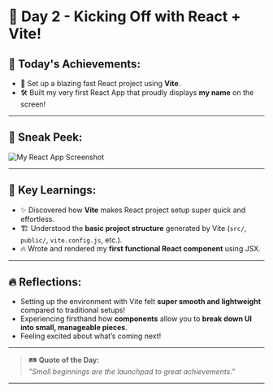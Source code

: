 # 🚀 Day 2 - Kicking Off with React + Vite!

## 🎯 Today's Achievements:
- 🚀 Set up a blazing fast React project using **Vite**.
- 🛠️ Built my very first React App that proudly displays **my name** on the screen!

---

## 📸 Sneak Peek:

![My React App Screenshot](./screenshot.png)

---

## 🧠 Key Learnings:
- ✨ Discovered how **Vite** makes React project setup super quick and effortless.
- 🏗️ Understood the **basic project structure** generated by Vite (`src/`, `public/`, `vite.config.js`, etc.).
- 🔥 Wrote and rendered my **first functional React component** using JSX.

---

## 🔥 Reflections:
- Setting up the environment with Vite felt **super smooth and lightweight** compared to traditional setups!
- Experiencing firsthand how **components** allow you to **break down UI into small, manageable pieces**.
- Feeling excited about what’s coming next!

---

> 🛤️ **Quote of the Day:**  
> _"Small beginnings are the launchpad to great achievements."_

---
